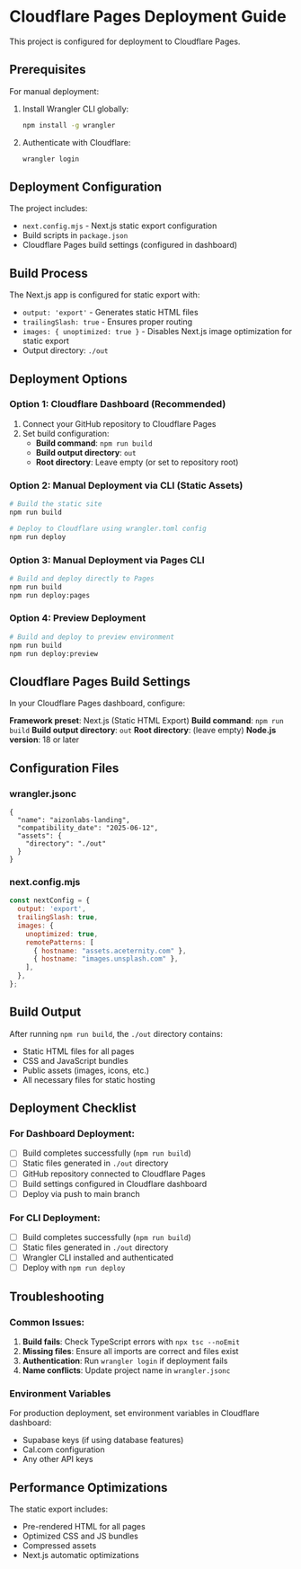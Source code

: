 # Cloudflare Pages Deployment Guide

This project is configured for deployment to Cloudflare Pages.

## Prerequisites

For manual deployment:
1. Install Wrangler CLI globally:
   ```bash
   npm install -g wrangler
   ```

2. Authenticate with Cloudflare:
   ```bash
   wrangler login
   ```

## Deployment Configuration

The project includes:
- `next.config.mjs` - Next.js static export configuration
- Build scripts in `package.json`
- Cloudflare Pages build settings (configured in dashboard)

## Build Process

The Next.js app is configured for static export with:
- `output: 'export'` - Generates static HTML files
- `trailingSlash: true` - Ensures proper routing
- `images: { unoptimized: true }` - Disables Next.js image optimization for static export
- Output directory: `./out`

## Deployment Options

### Option 1: Cloudflare Dashboard (Recommended)
1. Connect your GitHub repository to Cloudflare Pages
2. Set build configuration:
   - **Build command**: `npm run build`
   - **Build output directory**: `out`
   - **Root directory**: Leave empty (or set to repository root)

### Option 2: Manual Deployment via CLI (Static Assets)
```bash
# Build the static site
npm run build

# Deploy to Cloudflare using wrangler.toml config
npm run deploy
```

### Option 3: Manual Deployment via Pages CLI
```bash
# Build and deploy directly to Pages
npm run build
npm run deploy:pages
```

### Option 4: Preview Deployment
```bash
# Build and deploy to preview environment
npm run build
npm run deploy:preview
```

## Cloudflare Pages Build Settings

In your Cloudflare Pages dashboard, configure:

**Framework preset**: Next.js (Static HTML Export)
**Build command**: `npm run build`
**Build output directory**: `out`
**Root directory**: (leave empty)
**Node.js version**: 18 or later

## Configuration Files

### wrangler.jsonc
```jsonc
{
  "name": "aizonlabs-landing",
  "compatibility_date": "2025-06-12",
  "assets": {
    "directory": "./out"
  }
}
```

### next.config.mjs
```javascript
const nextConfig = {
  output: 'export',
  trailingSlash: true,
  images: {
    unoptimized: true,
    remotePatterns: [
      { hostname: "assets.aceternity.com" },
      { hostname: "images.unsplash.com" },
    ],
  },
};
```

## Build Output

After running `npm run build`, the `./out` directory contains:
- Static HTML files for all pages
- CSS and JavaScript bundles
- Public assets (images, icons, etc.)
- All necessary files for static hosting

## Deployment Checklist

### For Dashboard Deployment:
- [ ] Build completes successfully (`npm run build`)
- [ ] Static files generated in `./out` directory
- [ ] GitHub repository connected to Cloudflare Pages
- [ ] Build settings configured in Cloudflare dashboard
- [ ] Deploy via push to main branch

### For CLI Deployment:
- [ ] Build completes successfully (`npm run build`)
- [ ] Static files generated in `./out` directory
- [ ] Wrangler CLI installed and authenticated
- [ ] Deploy with `npm run deploy`

## Troubleshooting

### Common Issues:
1. **Build fails**: Check TypeScript errors with `npx tsc --noEmit`
2. **Missing files**: Ensure all imports are correct and files exist
3. **Authentication**: Run `wrangler login` if deployment fails
4. **Name conflicts**: Update project name in `wrangler.jsonc`

### Environment Variables
For production deployment, set environment variables in Cloudflare dashboard:
- Supabase keys (if using database features)
- Cal.com configuration
- Any other API keys

## Performance Optimizations

The static export includes:
- Pre-rendered HTML for all pages
- Optimized CSS and JS bundles
- Compressed assets
- Next.js automatic optimizations